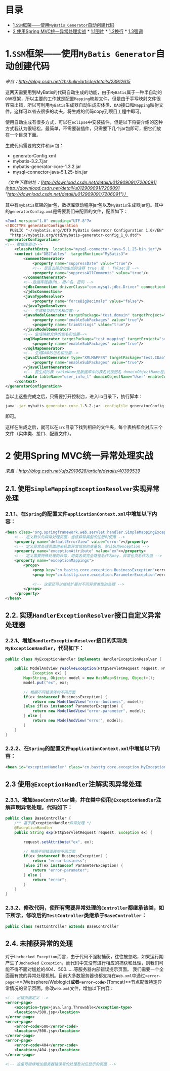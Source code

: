 # 目录
* [1.`SSM`框架——使用`MyBatis Generator`自动创建代码](#1)
* [2 使用Spring MVC统一异常处理实战](#2) * [1.1图片](#1.1) * [1.2换行](#1.2) * [1.3强调](#1.3)

# <span id="1">1.`SSM`框架——使用`MyBatis Generator`自动创建代码</span>

*来自：http://blog.csdn.net/zhshulin/article/details/23912615*

这两天需要用到MyBatis的代码自动生成的功能，由于`MyBatis`属于一种半自动的`ORM`框架，所以主要的工作就是配置`Mapping`映射文件，但是由于手写映射文件很容易出错，所以可利用`MyBatis`生成器自动生成实体类、`DAO`接口和`Mapping`映射文件。这样可以省去很多的功夫，将生成的代码copy到项目工程中即可。

使用自动生成有很多方式，可以在`eclipse`中安装插件，但是以下将要介绍的这种方式我认为很轻松，最简单，不需要装插件，只需要下几个jar包即可，把它们放在一个目录下面。
		   
生成代码需要的文件和jar包：
+ generatorConfig.xml
+ mybatis-3.2.7.jar
+ mybatis-generator-core-1.3.2.jar
+ mysql-connector-java-5.1.25-bin.jar

*（文件下载地址：[http://download.csdn.net/detail/u012909091/7206091](http://download.csdn.net/detail/u012909091/7206091 "http://download.csdn.net/detail/u012909091/7206091")）*

其中有`mybatis`框架的jar包，数据库驱动程序jar包以及`MyBatis`生成器jar包。其中的`generatorConfig.xml`是需要我们来配置的文件，配置如下：

```xml
<?xml version="1.0" encoding="UTF-8"?>    
<!DOCTYPE generatorConfiguration    
  PUBLIC "-//mybatis.org//DTD MyBatis Generator Configuration 1.0//EN"    
  "http://mybatis.org/dtd/mybatis-generator-config_1_0.dtd">    
<generatorConfiguration>    
<!-- 数据库驱动-->    
    <classPathEntry  location="mysql-connector-java-5.1.25-bin.jar"/>    
    <context id="DB2Tables"  targetRuntime="MyBatis3">    
        <commentGenerator>    
            <property name="suppressDate" value="true"/>    
            <!-- 是否去除自动生成的注释 true：是 ： false:否 -->    
            <property name="suppressAllComments" value="true"/>    
        </commentGenerator>    
        <!--数据库链接URL，用户名、密码 -->    
        <jdbcConnection driverClass="com.mysql.jdbc.Driver" connectionURL="jdbc:mysql://125.221.1.1/db_124" userId="dem" password="dem">    
        </jdbcConnection>    
        <javaTypeResolver>    
            <property name="forceBigDecimals" value="false"/>    
        </javaTypeResolver>    
        <!-- 生成模型的包名和位置-->    
        <javaModelGenerator targetPackage="test.domain" targetProject="src">    
            <property name="enableSubPackages" value="true"/>    
            <property name="trimStrings" value="true"/>    
        </javaModelGenerator>    
        <!-- 生成映射文件的包名和位置-->    
        <sqlMapGenerator targetPackage="test.mapping" targetProject="src">    
            <property name="enableSubPackages" value="true"/>    
        </sqlMapGenerator>    
        <!-- 生成DAO的包名和位置-->    
        <javaClientGenerator type="XMLMAPPER" targetPackage="test.IDao" targetProject="src">    
            <property name="enableSubPackages" value="true"/>    
        </javaClientGenerator>    
        <!-- 要生成的表 tableName是数据库中的表名或视图名 domainObjectName是实体类名-->    
        <table tableName="user_info_t" domainObjectName="User" enableCountByExample="false" enableUpdateByExample="false" enableDeleteByExample="false" enableSelectByExample="false" selectByExampleQueryId="false"></table>  
    </context>    
</generatorConfiguration>    
```

当以上这些完成之后，只需要打开控制台，进入lib目录下，执行脚本：

```cmd
java -jar mybatis-generator-core-1.3.2.jar -configfile generatorConfig.xml -overwrite
```
 即可。

这样在生成之后，就可以在`src`目录下找到相应的文件夹，每个表格都会对应三个文件（实体类、接口、配置文件）。

# <sapn id="2"> 2 使用Spring MVC统一异常处理实战</span>
*来自：http://blog.csdn.net/ufo2910628/article/details/40399539*
## 2.1. 使用`SimpleMappingExceptionResolver`实现异常处理 
### 2.1.1、在`Spring`的配置文件`applicationContext.xml`中增加以下内容： 
```Xml
<bean class="org.springframework.web.servlet.handler.SimpleMappingExceptionResolver">  
    <!-- 定义默认的异常处理页面，当该异常类型的注册时使用 -->  
    <property name="defaultErrorView" value="error"></property>  
    <!-- 定义异常处理页面用来获取异常信息的变量名，默认名为exception -->  
    <property name="exceptionAttribute" value="ex"></property>  
    <!-- 定义需要特殊处理的异常，用类名或完全路径名作为key，异常也页名作为值 -->  
    <property name="exceptionMappings">  
        <props>  
            <prop key="cn.basttg.core.exception.BusinessException">error-business</prop>  
            <prop key="cn.basttg.core.exception.ParameterException">error-parameter</prop>  
  
            <!-- 这里还可以继续扩展对不同异常类型的处理 -->  
        </props>  
    </property>  
</bean>  
```

## 2.2. 实现`HandlerExceptionResolver`接口自定义异常处理器 
### 2.2.1、增加`HandlerExceptionResolver`接口的实现类`MyExceptionHandler`，代码如下： 
```Java
public class MyExceptionHandler implements HandlerExceptionResolver {  
  
    public ModelAndView resolveException(HttpServletRequest request, HttpServletResponse response, Object handler,  
            Exception ex) {  
        Map<String, Object> model = new HashMap<String, Object>();  
        model.put("ex", ex);  
          
        // 根据不同错误转向不同页面  
        if(ex instanceof BusinessException) {  
            return new ModelAndView("error-business", model);  
        }else if(ex instanceof ParameterException) {  
            return new ModelAndView("error-parameter", model);  
        } else {  
            return new ModelAndView("error", model);  
        }  
    }  
}  
```

### 2.2.2、在`Spring`的配置文件`applicationContext.xml`中增加以下内容： 
```Xml
<bean id="exceptionHandler" class="cn.basttg.core.exception.MyExceptionHandler"/>  
```

## 2.3 使用`@ExceptionHandler`注解实现异常处理 
### 2.3.1、增加`BaseController`类，并在类中使用`@ExceptionHandler`注解声明异常处理，代码如下： 
```Java
public class BaseController {  
    /** 基于@ExceptionHandler异常处理 */  
    @ExceptionHandler  
    public String exp(HttpServletRequest request, Exception ex) {  
          
        request.setAttribute("ex", ex);  
          
        // 根据不同错误转向不同页面  
        if(ex instanceof BusinessException) {  
            return "error-business";  
        }else if(ex instanceof ParameterException) {  
            return "error-parameter";  
        } else {  
            return "error";  
        }  
    }  
}
```

### 2.3.2、修改代码，使所有需要异常处理的`Controller`都继承该类，如下所示，修改后的`TestController`类继承于`BaseController`： 
```Java
public class TestController extends BaseController  
```

## 2.4. 未捕获异常的处理 
对于`Unchecked Exception`而言，由于代码不强制捕获，往往被忽略，如果运行期产生了`Unchecked Exception`，而代码中又没有进行相应的捕获和处理，则我们可能不得不面对尴尬的404、500……等服务器内部错误提示页面。 
我们需要一个全面而有效的异常处理机制。目前大多数服务器也都支持在`Web.xml`中通过`<error-page>`**(Websphere/Weblogic)**或者`<error-code>`**(Tomcat)**节点配置特定异常情况的显示页面。修改`web.xml`文件，增加以下内容： 
```Xml
<!-- 出错页面定义 -->  
<error-page>  
    <exception-type>java.lang.Throwable</exception-type>  
    <location>/500.jsp</location>  
</error-page>  
<error-page>  
    <error-code>500</error-code>  
    <location>/500.jsp</location>  
</error-page>  
<error-page>  
    <error-code>404</error-code>  
    <location>/404.jsp</location>  
</error-page>  
  
<!-- 这里可继续增加服务器错误号的处理及对应显示的页面 -->  
```
